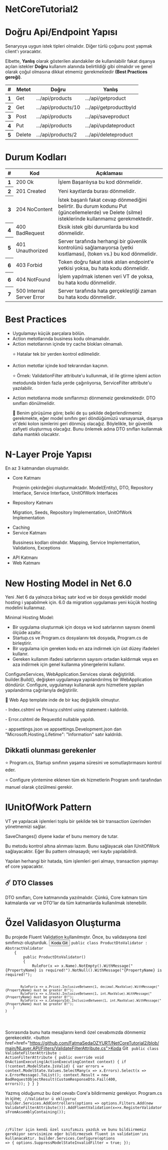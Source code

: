 # NetCoreTutorial2
 
<h1>Doğru Api/Endpoint Yapısı</h1>
<p>Senaryoya uygun istek tipleri olmalıdır. Diğer türlü çoğunu post yapmak client'ı yoracaktır.</p>
<p>Elbette, <b>Yanlış</b> olarak gösterilen alandakiler de kullanılabilir fakat dışarıya açılan istekler <b>Doğru</b> kullanım alanında belirtildiği gibi olmalıdır ve genel olarak çoğul olmasına dikkat etmemiz gerekmektedir <b>(Best Practices gereği)</b>.</p>
<table class="table">
  <thead>
    <tr>
      <th scope="col">#</th>
      <th scope="col">Metot</th>
      <th scope="col">Doğru</th>
      <th scope="col">Yanlış</th>
    </tr>
  </thead>
  <tbody>
    <tr>
      <th scope="row">1</th>
      <td>Get</td>
      <td>.../api/products</td>
      <td>.../api/getproduct</td>
    </tr>
    <tr>
      <th scope="row">2</th>
      <td>Get</td>
      <td>.../api/products/10</td>
      <td>.../api/getproductbyId</td>
    </tr>
    <tr>
      <th scope="row">3</th>
      <td>Post</td>
      <td>.../api/products</td>
      <td>.../api/saveproduct</td>
    </tr>
    <tr>
      <th scope="row">4</th>
      <td>Put</td>
      <td>.../api/products</td>
      <td>.../api/updateproduct</td>
    </tr>
    <tr>
      <th scope="row">5</th>
      <td>Delete</td>
      <td>.../api/products/2</td>
      <td>.../api/deleteproduct</td>
    </tr>
  </tbody>
</table>

<h1>Durum Kodları</h1>

<table class="table">
  <thead>
    <tr>
      <th scope="col">#</th>
      <th scope="col">Kod</th>
      <th scope="col">Açıklaması</th>
    </tr>
  </thead>
  <tbody>
    <tr>
      <th scope="row">1</th>
      <td>200 Ok</td>
      <td>İşlem Başarılıysa bu kod dönmelidir.</td>
    </tr>
    <tr>
      <th scope="row">2</th>
      <td>201 Created</td>
      <td>Yeni kayıtlarda burası dönmelidir.</td>
    </tr>
    <tr>
      <th scope="row">3</th>
      <td>204 NoContent</td>
      <td>İstek başarılı fakat cevap dönmediğini belirtir. Bu durum kodunu Put (güncellemelerde) ve Delete (silme) isteklerinde kullanmamız gerekmektedir.</td>
    </tr>
    <tr>
      <th scope="row">4</th>
      <td>400 BadRequest</td>
      <td>Eksik istek gibi durumlarda bu kod dönmelidir.</td>
    </tr>
    <tr>
      <th scope="row">5</th>
      <td>401 Unauthorized</td>
      <td>Server tarafında herhangi bir güvenlik kontrolünü sağlamaıyorsa (yetki kısıtlaması), (token vs.) bu kod dönmelidir. </td>
    </tr>
   <tr>
      <th scope="row">6</th>
      <td>403 Forbid</td>
      <td>Token doğru fakat istek atılan endpoint'e yetkisi yoksa, bu hata kodu dönmelidir.</td>
    </tr>
   <tr>
      <th scope="row">6</th>
      <td>404 NotFound</td>
      <td>İşlem yapılmak istenen veri VT de yoksa, bu hata kodu dönmelidir.</td>
    </tr>
   <tr>
      <th scope="row">7</th>
      <td>500 Internal Server Error</td>
      <td>Server tarafında hata gerçekleştiği zaman bu hata kodu dönmelidir. </td>
    </tr>
  </tbody>
</table>

<h1>Best Practices</h1>
<ul>
 <li>Uygulamayı küçük parçalara bölün.</li>
 <li>Action metotlarında business kodu olmamalıdır.</li>
 <li>Action metotlarının içinde try cache blokları olmamalı. <p>⭐ Hatalar tek bir yerden kontrol edilmelidir.</p></li>
 <li>Action metotlar içinde kod tekrarından kaçının. <p>⭐ Örnek: ValidationFilter attribute'u kullunmak, id ile gtirme işlemi action metodunda birden fazla yerde çağırılıyorsa, ServiceFilter attribute'u yazılabilir.</p></li>
 <li>Action metotlarına mode sınıflarımızı dönmemeiz gerekmektedir. DTO sınıfları dönülmelidir. <p>🌟 Benim görüşüme göre; belki de şu şekilde değerlendirmemiz gerekmekte, eğer model sınıfını geri döndüğümüzü varsayarsak, dışarıya vt'deki kolon isimlerini geri dönmüş olacağız. Böylelikle, bir güvenlik zafiyeti oluşturmuş olacağız. Bunu önlemek adına DTO snıfları kullanmak daha mantıklı olacaktır. <p></li>
</ul>

<h1>N-Layer Proje Yapısı</h1>
En az 3 katmandan oluşmalıdır.
<ul>
 <li>Core Katmanı <p>Projenin çekirdeğini oluşturmaktadır. Model(Entity), DTO, Repository Interface, Service Interface, UnitOfWork Interfaces</p></li>
 <li>Repository Katmanı <p>Migration, Seeds, Repository Implementation, UnitOfWork Implementation</p></li>
 <li>Caching</li>
 <li>Service Katmanı <p>Bussiness kodları olmalıdır. Mapping, Service Implementation, Validations, Exceptions</p></li>
 <li>API Katmanı</li>
 <li>Web Katmanı</li>
</ul>

<h1>New Hosting Model in Net 6.0</h1>
Yeni .Net 6 da yalnızca birkaç satır kod ve bir dosya gereklidir model hosting i yapabilmek için. 6.0 da migration uygulaması yeni küçük hosting modelini kullanmaz. 
<p>Minimal Hosting Model:</p>
<ul>
 <li>Bir uygulama oluşturmak için dosya ve kod satırlarının sayısını önemli ölçüde azaltır.</li>
 <li>Startup.cs ve Program.cs dosyalarını tek dosyada, Program.cs de birleştirir.</li>
 <li>Bir uygulama için gereken kodu en aza indirmek için üst düzey ifadeleri kullanır.</li>
 <li>Gereken kullanım ifadesi satırlarının sayısını ortadan kaldırmak veya en aza indirmek için genel kullanma yönergelerini kullanır.</li>
</ul>
ConfigureServices, WebApplication.Services olarak değiştirildi.
builder.Build(), değişken uygulamaya yapılandırılmış bir WebApplication döndürür. Configure, uygulamayı kullanarak aynı hizmetlere yapılan yapılandırma çağrılarıyla değiştirilir.
<p>🔔 Web App template inde de bir kaç değişiklik olmuştur.</p>
<p> - Index.cshtml ve Privacy.cshtml using statement ı kaldırıldı.</p>
<p> - Error.cshtml de RequestId nullable yapıldı.</p>
<p> - appsettings.json ve appsettings.Development.json dan "Microsoft.Hosting.Lifetime": "Information" satır kaldrıldı.</p>

<h2>Dikkatli olunması gerekenler</h2>
<p>⭐ Program.cs,  Startup sınıfının yaşama süresini ve somutlaştırmasını kontrol eder.</p>
<p>⭐ Configure yöntemine eklenen tüm ek hizmetlerin Program sınıfı tarafından manuel olarak çözülmesi gerekir.</p>

<h1>IUnitOfWork Pattern</h1>
<p>VT ye yapılacak işlemleri toplu bir şekilde tek bir transaction üzerinden yönetmemizi sağlar.</p>
<p>SaveChanges() diyene kadar ef bunu memory de tutar.</p>
Bu metodu kontrol altına alınması lazım. Bunu sağlayacak olan IUnitOfWork sağlayacaktır.
Eğer Bu pattern olmasaydı; veri kaybı yapılabilirdi. 
<p>Yapılan herhangi bir hatada, tüm işlemleri geri almayı, transaction yapmayı ef core yapacaktır.</p>

<h2>☄️ DTO Classes</h2>
<p>DTO sınıfları, Core katmanında yazılmalıdır. Çünkü, Core katmanı tüm katmalarda var ve DTO'lar da tüm katmanlarda kullanılmak istenebilir. </p>

<h1>Özel Validasyon Oluşturma</h1>
Bu projede Fluent Validation kullanılmıştır.
Önce, bu validasyona özel sınıfımızı oluşturduk.
<button href="https://github.com/FatmaSedaOZYURT/NetCoreTutorial2/blob/main/NLayer.Service/Validations/ProductDtoValidator.cs">Koda Git</button> 
<code>public class ProductDtoValidator : AbstractValidator
    {
        public ProductDtoValidator()
        {
            RuleFor(x => x.Name).NotEmpty().WithMessage("{PropertyName} is required!").NotNull().WithMessage("{PropertyName} is required!");

            RuleFor(x => x.Price).InclusiveBetween(1, decimal.MaxValue).WithMessage("{PropertyName} must be greater 0!");
            RuleFor(x => x.Stock).InclusiveBetween(1, int.MaxValue).WithMessage("{PropertyName} must be greater 0!");
            RuleFor(x => x.CategoryId).InclusiveBetween(1, int.MaxValue).WithMessage("{PropertyName} must be greater 0!");
        }
    }
 </code>

 Sonrasında bunu hata mesajlarını kendi özel cevabımızda dönmemiz gerekecektir.
 <button href=href="https://github.com/FatmaSedaOZYURT/NetCoreTutorial2/blob/main/NLayer.API/Filters/ValidateFilterAttribute.cs">Koda Git</button>
 <code>
  public class ValidateFilterAttribute : ActionFilterAttribute
    {
        public override void OnActionExecuting(ActionExecutingContext context)
        {
            if (!context.ModelState.IsValid)
            {
                var errors = context.ModelState.Values.SelectMany(x => x.Errors).Select(x => x.ErrorMessage).ToList();
                context.Result = new BadRequestObjectResult(CustomResponseDto<NoContentDto>.Fail(400, errors));
            }
        }
    }
 </code>
  
 Yazmış olduğumuz bu özel cevabı Core'a bildirmemiz gerekiyor.
 Program.cs in içine;
  <code>
   //Validator ü ekliyoruz
builder.Services.AddControllers(options => options.Filters.Add(new ValidateFilterAttribute())).AddFluentValidation(x=>x.RegisterValidatorsFromAssemblyContaining<ProductDtoValidator>());

//Filter için kendi özel sınıfımızı yazdık ve bunu bildiirmemiz gerekiyor servisimize eğer bildirmezsek fluent in validation'ını kullanacaktır.
builder.Services.Configure<ApiBehaviorOptions>(options =>
{
    options.SuppressModelStateInvalidFilter = true;
});
  </code>
